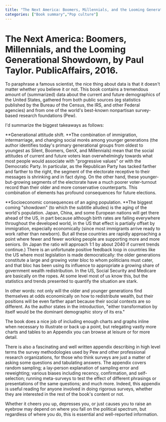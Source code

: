 ```yaml
---
title: "The Next America: Boomers, Millennials, and the Looming Generational Showdown"
categories: ["Book summary","Pop culture"]
---
```

# The Next America: Boomers, Millennials, and the Looming Generational Showdown, by Paul Taylor. PublicAffairs, 2016.

To paraphrase a famous scientist, the nice thing about data is that it
doesn't matter whether you believe it or not. This book contains a
tremendous amount of (summarized) data about the current and future
demographics of the United States, gathered from both public sources
(eg statistics published by the Bureau of the Census, the IRS, and
other Federal agencies) and from one of the world's best-known
nonpartisan survey-based research foundations (Pew).

I'd summarize the biggest takeaways as follows:

**Generational attitude shift. **The combination of immigration,
intermarriage, and changing social morés among younger generations
(the author identifies today's primary generational groups from oldest
to youngest as Silent, Boomers, GenX, and Millennials) mean that the
social attitudes of current and future voters lean overwhelmingly
towards what most people would associate with "progressive values" or
with the Democratic Party. In particular, as the Republican Party has
tacked farther and farther to the right, the segment of the electorate
receptive to their messages is shrinking and in fact dying. On the
other hand, these younger-but-growing segments of the electorate have
a much poorer voter-turnout record than their older and more
conservative counterparts. This combination of elements has profound
consequences for future elections.

**Socioeconomic consequences of an aging population. **The biggest
coming "showdown" (to which the subtitle alludes) is the aging of the
world's population. Japan, China, and some European nations will get
there ahead of the US, in part because although birth rates are
falling everywhere throughout the developed world, in the US that
effect is partially offset by immigration, especially economically
(since most immigrants arrive ready to work rather than newborn). But
all these countries are rapidly approaching a point where fewer and
fewer working people are supporting more and more seniors. (In Japan
the ratio will approach 1:1 by about 2040 if current trends continue.)
There is an unfortunate positive feedback loop in countries like the
US where most legislation is made democratically: the older
generations constitute a large and growing voter bloc to whom
politicians must cater, and that bloc has been using its influence to
appropriate a growing share of government wealth redistribution. In
the US, Social Security and Medicare are basically on the ropes. At
some level most of us know this, but the statistics and trends
presented to quantify the situation are stark.

In other words: not only will the older and younger generations find
themselves at odds economically on how to redistribute wealth, but
their positions will be even farther apart because their social
contexts are so different. As the author states in the introduction,
"either transformation by itself would be the dominant demographic
story of its era."

The book does a nice job of including enough charts and graphs inline
when necessary to illustrate or back up a point, but relegating vastly
more charts and tables to an Appendix you can browse at leisure or for
more detail.

There is also a fascinating and well written appendix describing in
high level terms the survey methodologies used by Pew and other
professional research organizations, for those who think surveys are
just a matter of asking some questions and tabulating answers. The
appendix covers random sampling; a lay-person explanation of sampling
error and reweighting; various biases including recency, confirmation,
and self-selection; running meta-surveys to test the effect of
different phrasings or presentations of the same questions; and much
more. Indeed, this appendix is useful reading for anyone involved in
doing rigorous surveys, whether they are interested in the rest of the
book's content or not.

Whether it cheers you up, depresses you, or just causes you to raise
an eyebrow may depend on where you fall on the political spectrum, but
regardless of where you do, this is essential and well-reported
information.
